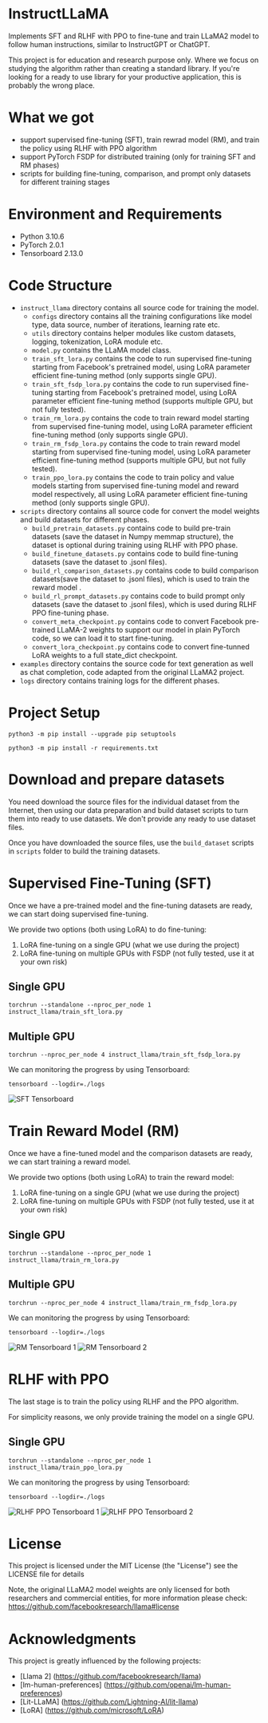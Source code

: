 # InstructLLaMA
Implements SFT and RLHF with PPO to fine-tune and train LLaMA2 model to follow human instructions, similar to InstructGPT or ChatGPT.

This project is for education and research purpose only. Where we focus on studying the algorithm rather than creating a standard library. If you're looking for a ready to use library for your productive application, this is probably the wrong place.


# What we got
* support supervised fine-tuning (SFT), train rewrad model (RM), and train the policy using RLHF with PPO algorithm
* support PyTorch FSDP for distributed training (only for training SFT and RM phases)
* scripts for building fine-tuning, comparison, and prompt only datasets for different training stages


# Environment and Requirements
* Python        3.10.6
* PyTorch       2.0.1
* Tensorboard   2.13.0


# Code Structure
*   `instruct_llama` directory contains all source code for training the model.
    *   `configs` directory contains all the training configurations like model type, data source, number of iterations, learning rate etc.
    *   `utils` directory contains helper modules like custom datasets, logging, tokenization, LoRA module etc.
    *   `model.py` contains the LLaMA model class.
    *   `train_sft_lora.py` contains the code to run supervised fine-tuning starting from Facebook's pretrained model, using LoRA parameter efficient fine-tuning method (only supports single GPU).
    *   `train_sft_fsdp_lora.py` contains the code to run supervised fine-tuning starting from Facebook's pretrained model, using LoRA parameter efficient fine-tuning method (supports multiple GPU, but not fully tested).
    *   `train_rm_lora.py` contains the code to train reward model starting from supervised fine-tuning model, using LoRA parameter efficient fine-tuning method (only supports single GPU).
    *   `train_rm_fsdp_lora.py` contains the code to train reward model starting from supervised fine-tuning model, using LoRA parameter efficient fine-tuning method (supports multiple GPU, but not fully tested).
    *   `train_ppo_lora.py` contains the code to train policy and value models starting from supervised fine-tuning model and reward model respectively, all using LoRA parameter efficient fine-tuning method (only supports single GPU).
*   `scripts` directory contains all source code for convert the model weights and build datasets for different phases.
    *   `build_pretrain_datasets.py` contains code to build pre-train datasets (save the dataset in Numpy memmap structure), the dataset is optional during training using RLHF with PPO phase.
    *   `build_finetune_datasets.py` contains code to build fine-tuning datasets (save the dataset to .jsonl files).
    *   `build_rl_comparison_datasets.py` contains code to build comparison datasets(save the dataset to .jsonl files), which is used to train the reward model .
    *   `build_rl_prompt_datasets.py` contains code to build prompt only datasets (save the dataset to .jsonl files), which is used during RLHF PPO fine-tuning phase.
    *   `convert_meta_checkpoint.py` contains code to convert Facebook pre-trained LLaMA-2 weights to support our model in plain PyTorch code, so we can load it to start fine-tuning.
    *   `convert_lora_checkpoint.py` contains code to convert fine-tunned LoRA weights to a full state_dict checkpoint.
*   `examples` directory contains the source code for text generation as well as chat completion, code adapted from the original LLaMA2 project.
*   `logs` directory contains training logs for the different phases.

# Project Setup

```
python3 -m pip install --upgrade pip setuptools

python3 -m pip install -r requirements.txt
```


# Download and prepare datasets
You need download the source files for the individual dataset from the Internet, then using our data preparation and build dataset scripts to turn them into ready to use datasets. We don't provide any ready to use dataset files.

Once you have downloaded the source files, use the `build_dataset` scripts in `scripts` folder  to build the training datasets.


# Supervised Fine-Tuning (SFT)

Once we have a pre-trained model and the fine-tuning datasets are ready, we can start doing supervised fine-tuning.

We provide two options (both using LoRA) to do fine-tuning:
1. LoRA fine-tuning on a single GPU (what we use during the project)
2. LoRA fine-tuning on multiple GPUs with FSDP (not fully tested, use it at your own risk)

## Single GPU
```
torchrun --standalone --nproc_per_node 1 instruct_llama/train_sft_lora.py
```

## Multiple GPU
```
torchrun --nproc_per_node 4 instruct_llama/train_sft_fsdp_lora.py
```

We can monitoring the progress by using Tensorboard:
```
tensorboard --logdir=./logs
```

![SFT Tensorboard](/screenshots/sft_logs.png)


# Train Reward Model (RM)

Once we have a fine-tuned model and the comparison datasets are ready, we can start training a reward model.

We provide two options (both using LoRA) to train the reward model:
1. LoRA fine-tuning on a single GPU (what we use during the project)
2. LoRA fine-tuning on multiple GPUs with FSDP (not fully tested, use it at your own risk)

## Single GPU
```
torchrun --standalone --nproc_per_node 1 instruct_llama/train_rm_lora.py
```

## Multiple GPU
```
torchrun --nproc_per_node 4 instruct_llama/train_rm_fsdp_lora.py
```

We can monitoring the progress by using Tensorboard:
```
tensorboard --logdir=./logs
```

![RM Tensorboard 1](/screenshots/rm_logs_1.png)
![RM Tensorboard 2](/screenshots/rm_logs_2.png)


# RLHF with PPO

The last stage is to train the policy using RLHF and the PPO algorithm.

For simplicity reasons, we only provide training the model on a single GPU.


## Single GPU
```
torchrun --standalone --nproc_per_node 1 instruct_llama/train_ppo_lora.py
```

We can monitoring the progress by using Tensorboard:
```
tensorboard --logdir=./logs
```

![RLHF PPO Tensorboard 1](/screenshots/ppo_logs_1.png)
![RLHF PPO Tensorboard 2](/screenshots/ppo_logs_2.png)


# License
This project is licensed under the MIT License (the "License")
see the LICENSE file for details

Note, the original LLaMA2 model weights are only licensed for both researchers and commercial entities, for more information please check:
https://github.com/facebookresearch/llama#license


# Acknowledgments

This project is greatly influenced by the following projects:
* [Llama 2] (https://github.com/facebookresearch/llama)
* [lm-human-preferences] (https://github.com/openai/lm-human-preferences)
* [Lit-LLaMA] (https://github.com/Lightning-AI/lit-llama)
* [LoRA] (https://github.com/microsoft/LoRA)
